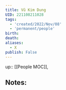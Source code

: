 ```yaml
---
title: Vũ Kim Dung
UID: 221108211028
tags:
  - 'created/2022/Nov/08'
  - 'permanent/people'
birth:
death:
aliases:
  - X
publish: False
---
```

up:: [[People MOC]],

## Notes:

